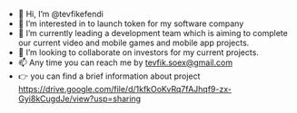 - 👋 Hi, I’m @tevfikefendi
- 👀 I’m interested in to launch token for my software company 
- 🌱 I’m currently leading a development team which is aiming to complete our current video and mobile games and mobile app projects. 
- 💞️ I’m looking to collaborate on investors for my current projects.
- 📫 Any time you can reach me by tevfik.soex@gmail.com
- 👉 you can find a brief information about project https://drive.google.com/file/d/1kfkOoKvRq7fAJhqf9-zx-Gyi8kCugdJe/view?usp=sharing
<!---
tevfikefendi/tevfikefendi is a ✨ special ✨ repository because its `README.md` (this file) appears on your GitHub profile.
You can click the Preview link to take a look at your changes.
--->
